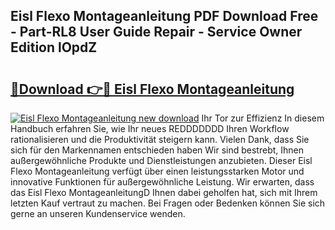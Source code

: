 ## Eisl Flexo Montageanleitung PDF Download Free - Part-RL8 User Guide Repair - Service Owner Edition lOpdZ

# <h2><a href="http://df6vc6.blite.top/?on=Eisl+Flexo+Montageanleitung">🔗Download 👉🔴 Eisl Flexo Montageanleitung</a></h2>

[![Eisl Flexo Montageanleitung new download](https://i.imgur.com/lujVjoI.png)](http://df6vc6.blite.top/?on=Eisl+Flexo+Montageanleitung)
Ihr Tor zur Effizienz In diesem Handbuch erfahren Sie, wie Ihr neues REDDDDDDD Ihren Workflow rationalisieren und die Produktivität steigern kann. Vielen Dank, dass Sie sich für den Markennamen entschieden haben Wir sind bestrebt, Ihnen außergewöhnliche Produkte und Dienstleistungen anzubieten. Dieser Eisl Flexo Montageanleitung verfügt über einen leistungsstarken Motor und innovative Funktionen für außergewöhnliche Leistung. Wir erwarten, dass das Eisl Flexo MontageanleitungD Ihnen dabei geholfen hat, sich mit Ihrem letzten Kauf vertraut zu machen. Bei Fragen oder Bedenken können Sie sich gerne an unseren Kundenservice wenden.
